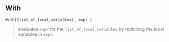 ## With

``` 
With({list_of_local_variables}, expr )
``` 

> evaluates `expr` for the `list_of_local_variables` by replacing the local variables in `expr`.
 